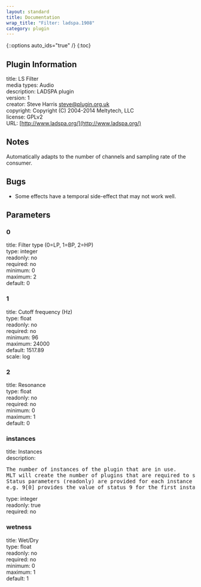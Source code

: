 ```yaml
---
layout: standard
title: Documentation
wrap_title: "Filter: ladspa.1908"
category: plugin
---
```

{::options auto_ids="true" /}
{:toc}

## Plugin Information

title: LS Filter  
media types:
Audio  
description: LADSPA plugin  
version: 1  
creator: Steve Harris <steve@plugin.org.uk>  
copyright: Copyright (C) 2004-2014 Meltytech, LLC  
license: GPLv2  
URL: [http://www.ladspa.org/](http://www.ladspa.org/)  

## Notes

Automatically adapts to the number of channels and sampling rate of the consumer.
## Bugs

* Some effects have a temporal side-effect that may not work well.

## Parameters

### 0

title: Filter type (0=LP, 1=BP, 2=HP)    
type: integer  
readonly: no  
required: no  
minimum: 0  
maximum: 2  
default: 0  

### 1

title: Cutoff frequency (Hz)    
type: float  
readonly: no  
required: no  
minimum: 96  
maximum: 24000  
default: 1517.89  
scale: log  

### 2

title: Resonance    
type: float  
readonly: no  
required: no  
minimum: 0  
maximum: 1  
default: 0  

### instances

title: Instances    
description:
<pre>
The number of instances of the plugin that are in use.
MLT will create the number of plugins that are required to support the number of audio channels.
Status parameters (readonly) are provided for each instance and are accessed by specifying the instance number after the identifier (starting at zero).
e.g. 9[0] provides the value of status 9 for the first instance.
</pre>
type: integer  
readonly: true  
required: no  

### wetness

title: Wet/Dry    
type: float  
readonly: no  
required: no  
minimum: 0  
maximum: 1  
default: 1  

